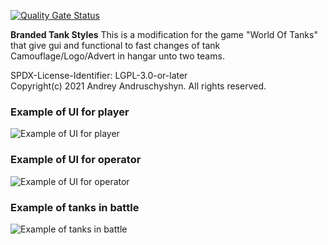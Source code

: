 ﻿
[![Quality Gate Status](https://sonarcloud.io/api/project_badges/measure?project=P0LIR0ID_wot-brandedtanks&metric=alert_status)](https://sonarcloud.io/dashboard?id=P0LIR0ID_wot-brandedtanks)

**Branded Tank Styles** This is a modification for the game "World Of Tanks" that give gui and functional to fast changes of tank Camouflage/Logo/Advert in hangar unto two teams.

SPDX-License-Identifier: LGPL-3.0-or-later  
Copyright(c) 2021 Andrey Andruschyshyn. All rights reserved.  

### Example of UI for player
![Example of UI for player](https://static.poliroid.ru/branding_ui_player.jpg)

### Example of UI for operator
![Example of UI for operator](https://static.poliroid.ru/branding_ui_operator.jpg)

### Example of tanks in battle
![Example of tanks in battle](https://static.poliroid.ru/branding_ingame.jpg)
